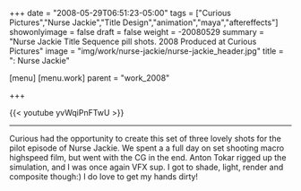 +++
date = "2008-05-29T06:51:23-05:00"
tags = ["Curious Pictures","Nurse Jackie","Title Design","animation","maya","aftereffects"]
showonlyimage = false
draft = false
weight = -20080529
summary = "Nurse Jackie Title Sequence pill shots. 2008 Produced at Curious Pictures"
image = "img/work/nurse-jackie/nurse-jackie_header.jpg"
title = ": Nurse Jackie"

[menu]
  [menu.work]
    parent = "work_2008"

+++

{{< youtube yvWqiPnFTwU >}}

---


Curious had the opportunity to create this set of three lovely shots for the pilot episode of Nurse Jackie. We spent a a full day on set shooting macro highspeed film, but went with the CG in the end. Anton Tokar rigged up the simulation, and I was once again VFX sup. I got to shade, light, render and composite though:) I do love to get my hands dirty!
